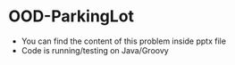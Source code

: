 # OOD-ParkingLot

- You can find the content of this problem inside pptx file
- Code is running/testing on Java/Groovy
